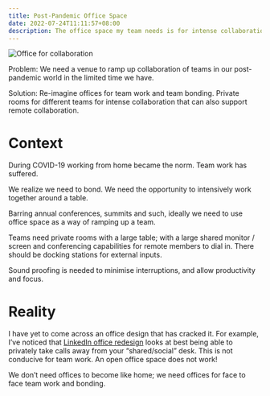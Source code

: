 ```yaml
---
title: Post-Pandemic Office Space
date: 2022-07-24T11:11:57+08:00
description: The office space my team needs is for intense collaboration
---
```


<img src="https://s.natalian.org/2022-07-27/office.jpeg" alt="Office for collaboration">

Problem: We need a venue to ramp up collaboration of teams in our post-pandemic
world in the limited time we have.

Solution: Re-imagine offices for team work and team bonding. Private rooms for
different teams for intense collaboration that can also support remote
collaboration.

# Context

During COVID-19 working from home became the norm. Team work has suffered.

We realize we need to bond. We need the opportunity to intensively work
together around a table.

Barring annual conferences, summits and such, ideally we need to use office
space as a way of ramping up a team.

Teams need private rooms with a large table; with a large shared monitor /
screen and conferencing capabilities for remote members to dial in. There
should be docking stations for external inputs.

Sound proofing is needed to minimise interruptions, and allow productivity and
focus.

# Reality

I have yet to come across an office design that has cracked it. For example,
I’ve noticed that [LinkedIn office redesign](https://www.youtube.com/watch?v=p_J3o8VU5rw) looks at best being able to
privately take calls away from your “shared/social” desk. This is not conducive
for team work. An open office space does not work!

We don’t need offices to become like home; we need offices for face to face
team work and bonding.
